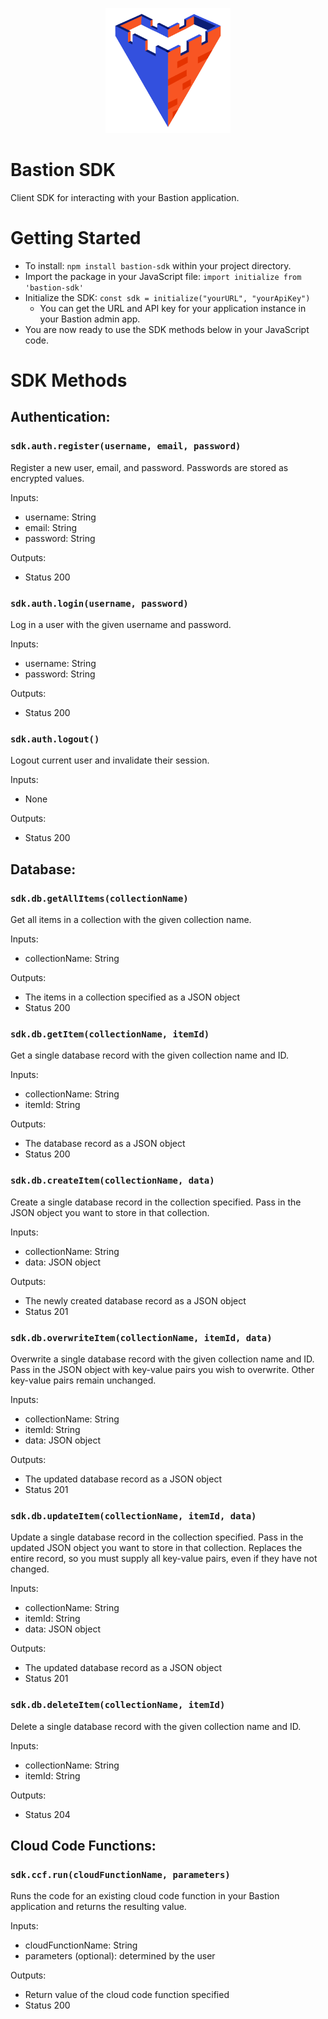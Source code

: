 <p align="center">
  <img src="Bastion_logo.png" width="200" height="200" />
</p>

# Bastion SDK
Client SDK for interacting with your Bastion application.

# Getting Started
- To install: `npm install bastion-sdk` within your project directory.
- Import the package in your JavaScript file: `import initialize from 'bastion-sdk'`
- Initialize the SDK: `const sdk = initialize("yourURL", "yourApiKey")`
    - You can get the URL and API key for your application instance in your Bastion admin app.
- You are now ready to use the SDK methods below in your JavaScript code.

# SDK Methods

## Authentication:

### `sdk.auth.register(username, email, password)`
Register a new user, email, and password. Passwords are stored as encrypted values.

Inputs:
- username: String
- email: String
- password: String

Outputs:
- Status 200

### `sdk.auth.login(username, password)`
Log in a user with the given username and password.

Inputs:
- username: String
- password: String

Outputs:
- Status 200

### `sdk.auth.logout()`
Logout current user and invalidate their session.

Inputs:
- None

Outputs:
- Status 200

## Database:

### `sdk.db.getAllItems(collectionName)`
Get all items in a collection with the given collection name.

Inputs:
- collectionName: String

Outputs:
- The items in a collection specified as a JSON object
- Status 200

### `sdk.db.getItem(collectionName, itemId)`
Get a single database record with the given collection name and ID.

Inputs:
- collectionName: String
- itemId: String

Outputs:
- The database record as a JSON object
- Status 200

### `sdk.db.createItem(collectionName, data)`
Create a single database record in the collection specified. Pass in the JSON object you want to store in that collection.

Inputs:
- collectionName: String
- data: JSON object

Outputs:
- The newly created database record as a JSON object
- Status 201

### `sdk.db.overwriteItem(collectionName, itemId, data)`
Overwrite a single database record with the given collection name and ID. Pass in the JSON object with key-value pairs you wish to overwrite. Other key-value pairs remain unchanged.

Inputs:
- collectionName: String
- itemId: String
- data: JSON object

Outputs:
- The updated database record as a JSON object
- Status 201

### `sdk.db.updateItem(collectionName, itemId, data)`
Update a single database record in the collection specified. Pass in the updated JSON object you want to store in that collection. Replaces the entire record, so you must supply all key-value pairs, even if they have not changed.

Inputs:
- collectionName: String
- itemId: String
- data: JSON object

Outputs:
- The updated database record as a JSON object
- Status 201

### `sdk.db.deleteItem(collectionName, itemId)`
Delete a single database record with the given collection name and ID.

Inputs:
- collectionName: String
- itemId: String

Outputs:
- Status 204

## Cloud Code Functions:

### `sdk.ccf.run(cloudFunctionName, parameters)`
Runs the code for an existing cloud code function in your Bastion application and returns the resulting value.

Inputs:
- cloudFunctionName: String
- parameters (optional): determined by the user

Outputs:
- Return value of the cloud code function specified
- Status 200

